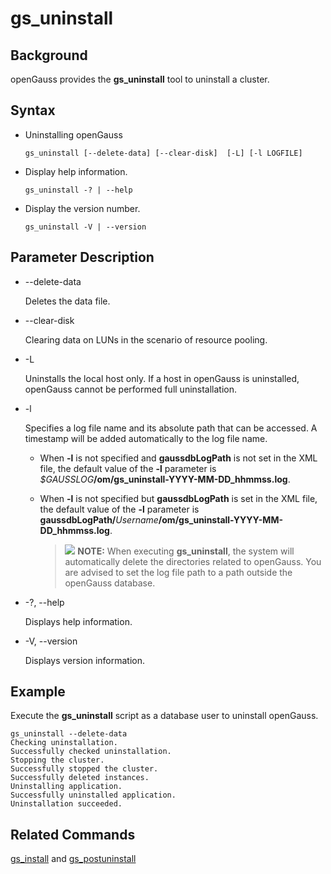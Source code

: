 # gs\_uninstall<a name="EN-US_TOPIC_0289899255"></a>

## Background<a name="en-us_topic_0287275992_en-us_topic_0237152424_en-us_topic_0059778700_section104365437437"></a>

openGauss provides the  **gs\_uninstall**  tool to uninstall a cluster.

## Syntax<a name="en-us_topic_0287275992_en-us_topic_0237152424_en-us_topic_0059778700_s6f518f13661f4d718c7397ec91f60bdb"></a>

-   Uninstalling openGauss

    ```
    gs_uninstall [--delete-data] [--clear-disk]  [-L] [-l LOGFILE]
    ```

-   Display help information.

    ```
    gs_uninstall -? | --help
    ```

-   Display the version number.

    ```
    gs_uninstall -V | --version
    ```


## Parameter Description<a name="en-us_topic_0287275992_en-us_topic_0237152424_en-us_topic_0059778700_s28c128a273dc452781a9fe18176ab9b2"></a>

-   --delete-data

    Deletes the data file.

-   --clear-disk

    Clearing data on LUNs in the scenario of resource pooling.

-   -L

    Uninstalls the local host only. If a host in openGauss is uninstalled, openGauss cannot be performed full uninstallation.

-   -l

    Specifies a log file name and its absolute path that can be accessed. A timestamp will be added automatically to the log file name.

    -   When  **-l**  is not specified and  **gaussdbLogPath**  is not set in the XML file, the default value of the  **-l**  parameter is  _$GAUSSLOG_**/om/gs\_uninstall-YYYY-MM-DD\_hhmmss.log**.
    -   When  **-l**  is not specified but  **gaussdbLogPath**  is set in the XML file, the default value of the  **-l**  parameter is  **gaussdbLogPath/**_Username_**/om/gs\_uninstall-YYYY-MM-DD\_hhmmss.log**.

        >![](public_sys-resources/icon-note.gif) **NOTE:** 
        >When executing  **gs\_uninstall**, the system will automatically delete the directories related to openGauss. You are advised to set the log file path to a path outside the openGauss database.



-   -?, --help

    Displays help information.

-   -V, --version

    Displays version information.


## Example<a name="en-us_topic_0287275992_en-us_topic_0237152424_en-us_topic_0059778700_se3158b665fdf47dd929b96da689819df"></a>

Execute the  **gs\_uninstall**  script as a database user to uninstall openGauss.

```
gs_uninstall --delete-data
Checking uninstallation.
Successfully checked uninstallation.
Stopping the cluster.
Successfully stopped the cluster.
Successfully deleted instances.
Uninstalling application.
Successfully uninstalled application.
Uninstallation succeeded.
```

## Related Commands<a name="en-us_topic_0287275992_en-us_topic_0237152424_en-us_topic_0059778700_s81551f14e776431db12f55306b1d2250"></a>

[gs\_install](gs_install.md)  and  [gs\_postuninstall](gs_postuninstall.md)

